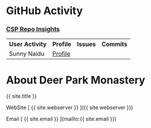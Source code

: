 
# GitHub Activity
### <a href="https://github.com/nighthawkcoders/nighthawk_csp/graphs/contributors" target="_blank">CSP Repo Insights</a>
<table>
  <tr>
    <th>User Activity</th>
    <th>Profile</th>
    <th>Issues</th>
    <th>Commits</th>
  </tr>
  <tr>
    <td>Sunny Naidu</td>
    <td><a href="">Profile</a></td>
  </tr>
</table>



# About Deer Park Monastery 
 {{ site.title }}

WebSite [ {{ site.webserver }} ]({{ site.webserver }})

Email [ {{ site.email }} ](mailto:{{ site.email }})


